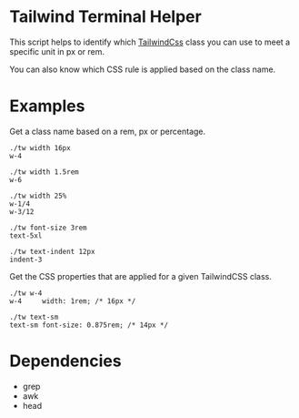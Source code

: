 # Tailwind Terminal Helper

This script helps to identify which [TailwindCss](https://tailwindcss.com)
class you can use to meet a specific unit in px or rem.

You can also know which CSS rule is applied based on the class name.

# Examples

Get a class name based on a rem, px or percentage.

```
./tw width 16px
w-4

./tw width 1.5rem
w-6

./tw width 25%
w-1/4
w-3/12

./tw font-size 3rem
text-5xl

./tw text-indent 12px
indent-3
```

Get the CSS properties that are applied for a given TailwindCSS class.

```
./tw w-4
w-4     width: 1rem; /* 16px */

./tw text-sm
text-sm font-size: 0.875rem; /* 14px */
```

# Dependencies

- grep
- awk
- head
